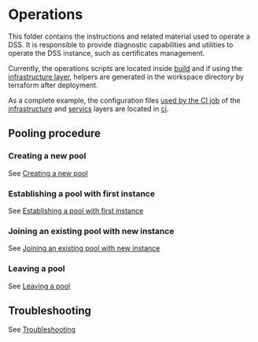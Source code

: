 # Operations

This folder contains the instructions and related material used to operate a DSS. It is responsible to provide diagnostic capabilities and utilities to operate the DSS instance, such as certificates management.

Currently, the operations scripts are located inside [build](../../build) and if using the [infrastructure layer](../infrastructure), helpers are generated in the workspace directory by terraform after deployment.

As a complete example, the configuration files [used by the CI job](../../.github/workflows/dss-deploy.yml) of the [infrastructure](../infrastructure) and [servics](../services) layers are located in [ci](./ci).

## Pooling procedure

### Creating a new pool

See [Creating a new pool](../../build/pooling.md#creating-a-new-pool)

### Establishing a pool with first instance

See [Establishing a pool with first instance](../../build/pooling.md#establishing-a-pool-with-first-instance)

### Joining an existing pool with new instance

See [Joining an existing pool with new instance](../../build/pooling.md#joining-an-existing-pool-with-new-instance)

### Leaving a pool

See [Leaving a pool](../../build/pooling.md#leaving-a-pool)

## Troubleshooting

See [Troubleshooting](troubleshooting.md)

